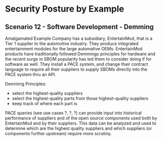 # Security Posture by Example

## Scenario 12 - Software Development - Demming

Amalgamated Example Company has a subsidiary, EntertainMod,
that is a Tier 1 supplier to the automotive industry.
They produce
integrated entertainment modules for the large automative OEMs.
EntertainMod products
have traditionally followed Demmings principles
for hardware
and the recent surge in SBOM popularity has led them
to consider doing if for software as well.
They install a PACE system, and change their contract language
to require all their suppliers
to supply SBOMs directly into the PACE system thru an API.

Demming Principles:
- select the highest-quality suppliers
- select the highest-quality parts from those highest-quality suppliers
- keep track of where each part is

PACE queries (see use cases ?, ?, ?) can provide input
into historical performance of suppliers and of the
open source components used both by EntertainMod and by their suppliers.
This data can be analyzed and used to determine which are the
highest quality suppliers and which suppliers
(or components further upstream)
require more scrutiny.
